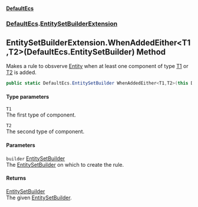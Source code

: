 #### [DefaultEcs](./index.md 'index')
### [DefaultEcs](./DefaultEcs.md 'DefaultEcs').[EntitySetBuilderExtension](./DefaultEcs-EntitySetBuilderExtension.md 'DefaultEcs.EntitySetBuilderExtension')
## EntitySetBuilderExtension.WhenAddedEither&lt;T1,T2&gt;(DefaultEcs.EntitySetBuilder) Method
Makes a rule to obsverve [Entity](./DefaultEcs-Entity.md 'DefaultEcs.Entity') when at least one component of type [T1](#DefaultEcs-EntitySetBuilderExtension-WhenAddedEither-T1_T2-(DefaultEcs-EntitySetBuilder)-T1 'DefaultEcs.EntitySetBuilderExtension.WhenAddedEither&lt;T1,T2&gt;(DefaultEcs.EntitySetBuilder).T1') or [T2](#DefaultEcs-EntitySetBuilderExtension-WhenAddedEither-T1_T2-(DefaultEcs-EntitySetBuilder)-T2 'DefaultEcs.EntitySetBuilderExtension.WhenAddedEither&lt;T1,T2&gt;(DefaultEcs.EntitySetBuilder).T2') is added.  
```C#
public static DefaultEcs.EntitySetBuilder WhenAddedEither<T1,T2>(this DefaultEcs.EntitySetBuilder builder);
```
#### Type parameters
<a name='DefaultEcs-EntitySetBuilderExtension-WhenAddedEither-T1_T2-(DefaultEcs-EntitySetBuilder)-T1'></a>
`T1`  
The first type of component.  
  
<a name='DefaultEcs-EntitySetBuilderExtension-WhenAddedEither-T1_T2-(DefaultEcs-EntitySetBuilder)-T2'></a>
`T2`  
The second type of component.  
  
#### Parameters
<a name='DefaultEcs-EntitySetBuilderExtension-WhenAddedEither-T1_T2-(DefaultEcs-EntitySetBuilder)-builder'></a>
`builder` [EntitySetBuilder](./DefaultEcs-EntitySetBuilder.md 'DefaultEcs.EntitySetBuilder')  
The [EntitySetBuilder](./DefaultEcs-EntitySetBuilder.md 'DefaultEcs.EntitySetBuilder') on which to create the rule.  
  
#### Returns
[EntitySetBuilder](./DefaultEcs-EntitySetBuilder.md 'DefaultEcs.EntitySetBuilder')  
The given [EntitySetBuilder](./DefaultEcs-EntitySetBuilder.md 'DefaultEcs.EntitySetBuilder').  
